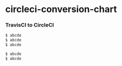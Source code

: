 # circleci-conversion-chart

### TravisCI to CircleCI


```sh
$ abcde
$ abcde
$ abcde
```

```sh
$ abcde
$ abcde
```
